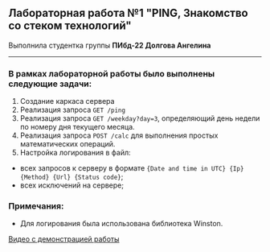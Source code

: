 ## Лабораторная работа №1 "PING, Знакомство со стеком технологий"

Выполнила студентка группы **ПИбд-22 Долгова Ангелина**

******

### В рамках лабораторной работы было выполнены следующие задачи:
1. Создание каркаса сервера
1. Реализация запроса `GET /ping`
1. Реализация запроса `GET /weekday?day=3`, определяющий день недели по номеру дня текущего месяца.
1. Реализация запроса `POST /calc` для выполнения простых математических операций.
1. Настройка логирования в файл:
 * всех запросов к серверу в формате `{Date and time in UTC} {Ip} {Method} {Url} {Status code}`;
 * всех исключений на сервере;

### Примечания:
* Для логирования была использована библиотека Winston.


[Видео c демонстрацией работы](https://drive.google.com/file/d/1O2gHOQzmPQ25H5Y0lQuf4VCunPtis4ws/view?usp=sharing)
